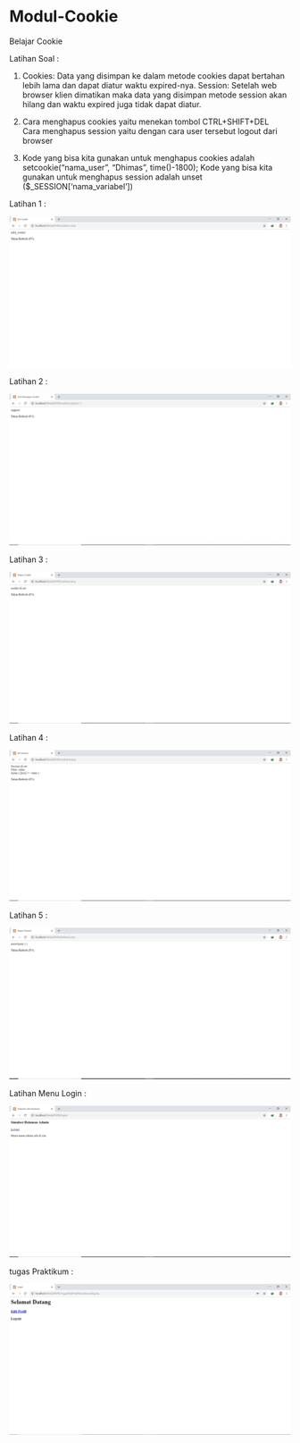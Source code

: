 # Modul-Cookie
Belajar Cookie

Latihan Soal :
1. Cookies: Data yang disimpan ke dalam metode cookies dapat bertahan lebih lama dan dapat diatur waktu expired-nya.
   Session: Setelah web browser klien dimatikan maka data yang disimpan metode session akan hilang dan waktu expired
            juga tidak dapat diatur. 
         
2. Cara menghapus cookies yaitu menekan tombol CTRL+SHIFT+DEL       
   Cara menghapus session yaitu dengan cara user tersebut logout dari browser
   
3. Kode yang bisa kita gunakan untuk menghapus cookies adalah setcookie(“nama_user”, “Dhimas”, time()-1800);
   Kode yang bisa kita gunakan untuk menghapus session adalah  unset ($_SESSION[‘nama_variabel’])

Latihan 1 :

![alt text](https://github.com/Dhimas46/Modul-Cookie/blob/master/Latihan1.JPG)

Latihan 2 :

![alt text](https://github.com/Dhimas46/Modul-Cookie/blob/master/Latihan2.JPG)

Latihan 3 :

![alt text](https://github.com/Dhimas46/Modul-Cookie/blob/master/Latihan3.JPG)

Latihan 4 :

![alt text](https://github.com/Dhimas46/Modul-Cookie/blob/master/Latihan4.JPG)

Latihan 5 :

![alt text](https://github.com/Dhimas46/Modul-Cookie/blob/master/Latihan5.JPG)

Latihan Menu Login :

![alt text](https://github.com/Dhimas46/Modul-Cookie/blob/master/login/login.JPG)

tugas Praktikum :

![alt text](https://github.com/Dhimas46/Modul-Cookie/blob/master/Tugas%20Praktikum/Praktikum.JPG)


